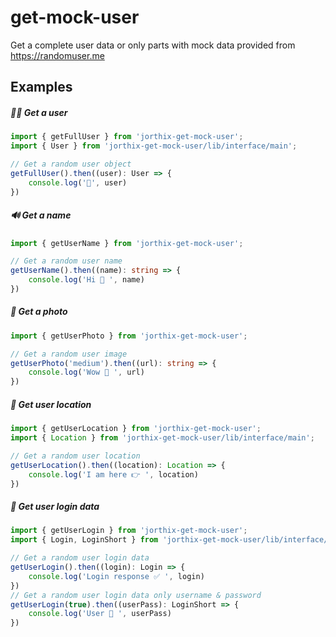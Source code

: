 # get-mock-user
Get a complete user data or only parts with mock data provided from https://randomuser.me

## Examples

##### 🙋‍♀️ Get a user 
```typescript
import { getFullUser } from 'jorthix-get-mock-user';
import { User } from 'jorthix-get-mock-user/lib/interface/main';

// Get a random user object
getFullUser().then((user): User => {
    console.log('🥳', user)
})
```
##### 🔊 Get a name 
```typescript
import { getUserName } from 'jorthix-get-mock-user';

// Get a random user name
getUserName().then((name): string => {
    console.log('Hi 👋 ', name)
})
```
##### 🌅 Get a photo 
```typescript
import { getUserPhoto } from 'jorthix-get-mock-user';

// Get a random user image
getUserPhoto('medium').then((url): string => {
    console.log('Wow 📸 ', url)
})
```

##### 📍 Get user location
```typescript
import { getUserLocation } from 'jorthix-get-mock-user';
import { Location } from 'jorthix-get-mock-user/lib/interface/main';

// Get a random user location
getUserLocation().then((location): Location => {
    console.log('I am here 👉 ', location)
})
```

##### 🎫 Get user login data
```typescript
import { getUserLogin } from 'jorthix-get-mock-user';
import { Login, LoginShort } from 'jorthix-get-mock-user/lib/interface/main';

// Get a random user login data
getUserLogin().then((login): Login => {
    console.log('Login response ✅ ', login)
})
// Get a random user login data only username & password
getUserLogin(true).then((userPass): LoginShort => {
    console.log('User 🥸 ', userPass)
})
```